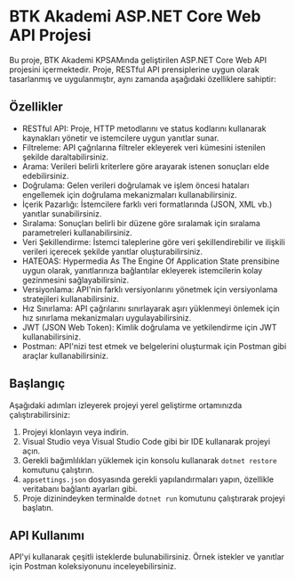 # BTK Akademi ASP.NET Core Web API Projesi

Bu proje, BTK Akademi KPSAMında geliştirilen ASP.NET Core Web API projesini içermektedir. Proje, RESTful API prensiplerine uygun olarak tasarlanmış ve uygulanmıştır, aynı zamanda aşağıdaki özelliklere sahiptir:

## Özellikler

- RESTful API: Proje, HTTP metodlarını ve status kodlarını kullanarak kaynakları yönetir ve istemcilere uygun yanıtlar sunar.
- Filtreleme: API çağrılarına filtreler ekleyerek veri kümesini istenilen şekilde daraltabilirsiniz.
- Arama: Verileri belirli kriterlere göre arayarak istenen sonuçları elde edebilirsiniz.
- Doğrulama: Gelen verileri doğrulamak ve işlem öncesi hataları engellemek için doğrulama mekanizmaları kullanabilirsiniz.
- İçerik Pazarlığı: İstemcilere farklı veri formatlarında (JSON, XML vb.) yanıtlar sunabilirsiniz.
- Sıralama: Sonuçları belirli bir düzene göre sıralamak için sıralama parametreleri kullanabilirsiniz.
- Veri Şekillendirme: İstemci taleplerine göre veri şekillendirebilir ve ilişkili verileri içerecek şekilde yanıtlar oluşturabilirsiniz.
- HATEOAS: Hypermedia As The Engine Of Application State prensibine uygun olarak, yanıtlarınıza bağlantılar ekleyerek istemcilerin kolay gezinmesini sağlayabilirsiniz.
- Versiyonlama: API'nin farklı versiyonlarını yönetmek için versiyonlama stratejileri kullanabilirsiniz.
- Hız Sınırlama: API çağrılarını sınırlayarak aşırı yüklenmeyi önlemek için hız sınırlama mekanizmaları uygulayabilirsiniz.
- JWT (JSON Web Token): Kimlik doğrulama ve yetkilendirme için JWT kullanabilirsiniz.
- Postman: API'nizi test etmek ve belgelerini oluşturmak için Postman gibi araçlar kullanabilirsiniz.

## Başlangıç

Aşağıdaki adımları izleyerek projeyi yerel geliştirme ortamınızda çalıştırabilirsiniz:

1. Projeyi klonlayın veya indirin.
2. Visual Studio veya Visual Studio Code gibi bir IDE kullanarak projeyi açın.
3. Gerekli bağımlılıkları yüklemek için konsolu kullanarak `dotnet restore` komutunu çalıştırın.
4. `appsettings.json` dosyasında gerekli yapılandırmaları yapın, özellikle veritabanı bağlantı ayarları gibi.
5. Proje dizinindeyken terminalde `dotnet run` komutunu çalıştırarak projeyi başlatın.

## API Kullanımı

API'yi kullanarak çeşitli isteklerde bulunabilirsiniz. Örnek istekler ve yanıtlar için Postman koleksiyonunu inceleyebilirsiniz.
